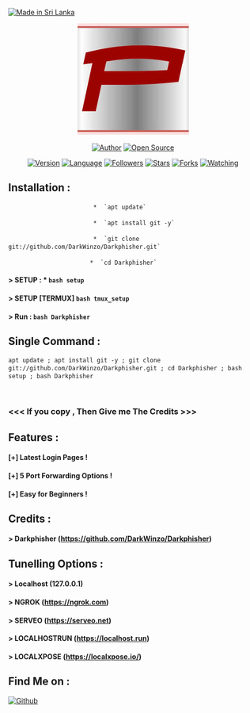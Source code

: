 <p align="left">
<a href="#"><img title="Made in Sri Lanka" src="https://img.shields.io/badge/MADE%20IN-SRI LANKA-green?colorA=%23ff0000&colorB=%23017e40&style=for-the-badge"></a>
</p>
<p align="center">
<a href="#"><img title="Zphisher" src="Darkphisher.png"></a>
</p>
<p align="center">
<a href="https://github.com/DarkWinzo"><img title="Author" src="https://img.shields.io/badge/Author-Dark--Winzo-red.svg?style=for-the-badge&logo=github"></a>
<a href="#"><img title="Open Source" src="https://img.shields.io/badge/Open%20Source-%E2%9D%A4-green?style=for-the-badge"></a>
</p>
<p align="center">
<a href="#"><img title="Version" src="https://img.shields.io/badge/Version-1.0-green.svg?style=flat-square"></a>
<a href="#"><img title="Language" src="https://badges.frapsoft.com/bash/v1/bash.png?v=103"></a>
<a href="https://github.com/DarkWinzo/followers"><img title="Followers" src="https://img.shields.io/github/followers/DarkWinzo?color=blue&style=flat-square"></a>
<a href="https://github.com/DarkWinzo/Darkphisher/stargazers/"><img title="Stars" src="https://img.shields.io/github/stars/DarkWinzo/Darkphisher?color=red&style=flat-square"></a>
<a href="https://github.com/DarkWinzo/Darkphisher/network/members"><img title="Forks" src="https://img.shields.io/github/forks/DarkWinzo/Darkphisher?color=red&style=flat-square"></a>
<a href="https://github.com/DarkWinzo/Darkphisher/watchers"><img title="Watching" src="https://img.shields.io/github/watchers/DarkWinzo/Darkphisher?label=Watchers&color=blue&style=flat-square"></a>
</p>

## Installation :

                            *  `apt update`
                           
                            *  `apt install git -y`
                            
                            *  `git clone git://github.com/DarkWinzo/Darkphisher.git`
                           
                           *  `cd Darkphisher`

#### > SETUP :              *  `bash setup`
#### > SETUP [TERMUX]  `bash tmux_setup`
#### > Run : `bash Darkphisher`

## Single Command :
```
apt update ; apt install git -y ; git clone git://github.com/DarkWinzo/Darkphisher.git ; cd Darkphisher ; bash setup ; bash Darkphisher
```
<br>

### <<< If you copy , Then Give me The Credits >>>

## Features :
#### [+] Latest Login Pages !
#### [+] 5 Port Forwarding Options !
#### [+] Easy for Beginners !

## Credits :
#### > Darkphisher (https://github.com/DarkWinzo/Darkphisher)

## Tunelling Options :
#### > Localhost (127.0.0.1)
#### > NGROK (https://ngrok.com)
#### > SERVEO (https://serveo.net)
#### > LOCALHOSTRUN (https://localhost.run)
#### > LOCALXPOSE (https://localxpose.io/)

## Find Me on :
[![Github](https://img.shields.io/badge/Github-Dark--Winzo-green?style=for-the-badge&logo=github)](https://github.com/DarkWinzo)


